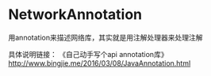 # NetworkAnnotation
用annotation来描述网络库，其实就是用注解处理器来处理注解

具体说明链接：
《自己动手写个api annotation库》
http://www.bingjie.me/2016/03/08/JavaAnnotation.html
